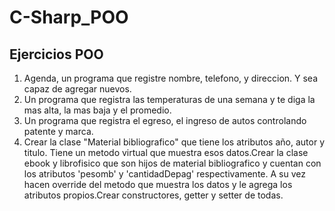 ﻿# C-Sharp_POO

## Ejercicios POO
 1. Agenda, un programa que registre nombre, telefono, y direccion. Y sea capaz de agregar nuevos.
 2. Un programa que registra las temperaturas de una semana y te diga la mas alta, la mas baja y el promedio.
 3. Un programa que registra el egreso, el ingreso de autos controlando patente y marca.
 4. Crear la clase "Material bibliografico" que tiene los atributos año, autor y titulo. Tiene un metodo virtual que muestra esos datos.Crear la clase ebook y librofisico que son hijos de material bibliografico y cuentan con los atributos 'pesomb' y 'cantidadDepag' respectivamente. A su vez hacen override del metodo que muestra los datos y le agrega los atributos propios.Crear constructores, getter y setter de todas.
